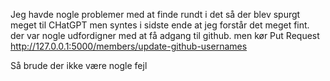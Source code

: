 Jeg havde nogle problemer med at finde rundt i det så der blev spurgt meget til CHatGPT men syntes i sidste ende at jeg forstår det meget fint. der var nogle udfordigner med at få adgang til github. men kør
Put Request http://127.0.0.1:5000/members/update-github-usernames

Så brude der ikke være nogle fejl 
